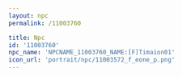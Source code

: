 ```yaml
---
layout: npc
permalink: /11003760

title: Npc
id: '11003760'
npc_name: 'NPCNAME_11003760_NAME:[F]Timaion01'
icon_url: 'portrait/npc/11003572_f_eone_p.png'
---
```

